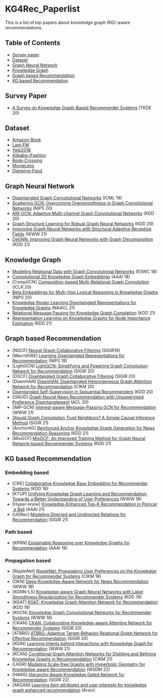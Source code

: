 # KG4Rec_Paperlist
This is a list of top papers about knowledge graph (KG)-aware recommendations.

## Table of Contents

- [Survey paper](#Survey-Paper)
- [Dataset](#dataset)
- [Graph Neural Network](#Graph-Neural-Network)
- [Knowledge Graph](#Knowledge-Graph)
- [Graph based Recommendation](#Graph-based-Recommendation)
- [KG based Recommendation](#KG-based-Recommendation)

## Survey Paper

- [A Survey on Knowledge Graph-Based Recommender Systems](https://arxiv.org/abs/2003.00911) (TKDE 20)

## Dataset
- [Amazon-Book](http://jmcauley.ucsd.edu/data/amazon/)
- [Last-FM](http://www.cp.jku.at/datasets/LFM-1b/)
- [Yelp2018](https://www.heywhale.com/mw/dataset/5ecbc342fac16e0036ec41a0)
- [Alibaba-iFashion](https://github.com/wenyuer/POG)
- [Book-Crossing](http://www2.informatik.uni-freiburg.de/~cziegler/BX/)
- [MovieLens](https://grouplens.org/datasets/movielens/)
- [Dianping-Food](https://github.com/hwwang55/KGNN-LS/raw/master/data/restaurant/)

## Graph Neural Network

* [Disentangled Graph Convolutional Networks](http://proceedings.mlr.press/v97/ma19a/ma19a.pdf) (ICML 19)
* [Scattering GCN: Overcoming Oversmoothness in Graph Convolutional Networks](https://arxiv.org/pdf/2003.08414.pdf) (NIPS 20)
* [AM-GCN: Adaptive Multi-channel Graph Convolutional Networks](https://arxiv.org/abs/2007.02265) (KDD 20)
* [Graph Structure Learning for Robust Graph Neural Networks](https://arxiv.org/abs/2005.10203) (KDD 20)
* [Improving Graph Neural Networks with Structural Adaptive Receptive Fields](https://doi.org/10.1145/3442381.3449896) (WWW 21)
* [DeGNN: Improving Graph Neural Networks with Graph Decomposition](https://arxiv.org/abs/1910.04499) (KDD 21)

## Knowledge Graph

* [Modeling Relational Data with Graph Convolutional Networks](https://arxiv.org/abs/1703.06103) (ESWC 18)
* [Convolutional 2D Knowledge Graph Embeddings](https://arxiv.org/abs/1707.01476) (AAAI 18)
* [CompGCN] [Composition-based Multi-Relational Graph Convolution](https://arxiv.org/pdf/1911.03082.pdf) (ICLR 20)
* [Beta Embeddings for Multi-Hop Logical Reasoning in Knowledge Graphs](https://arxiv.org/pdf/2010.11465.pdf) (NIPS 20)
* [Knowledge Router Learning Disentangled Representations for Knowledge Graphs](https://aclanthology.org/2021.naacl-main.1.pdf) (NAACL 21)
* [Relational Message Passing for Knowledge Graph Completion](https://dl.acm.org/doi/abs/10.1145/3447548.3467247) (KDD 21)
* [Representation Learning on Knowledge Graphs for Node Importance Estimation](https://dl.acm.org/doi/abs/10.1145/3447548.3467342) (KDD 21)

## Graph based Recommendation

* [NGCF] [Neural Graph Collaborative Filtering](https://arxiv.org/abs/1905.08108) (SIGIR19)
* [MacridVAE] [Learning Disentangled Representations for Recommendation](https://arxiv.org/pdf/1910.14238.pdf) (NIPS 19)
* [LightGCN] [LightGCN: Simplifying and Powering Graph Convolution Network for Recommendation](http://staff.ustc.edu.cn/~hexn/papers/sigir20-LightGCN.pdf) (SIGIR 20)
* [DGCF] [Disentangled Graph Collaborative Filtering](http://staff.ustc.edu.cn/~hexn/papers/sigir20-DGCF.pdf) (SIGIR 20)
* [DisenHAN] [DisenHAN: Disentangled Heterogeneous Graph Attention Network for Recommendation](https://arxiv.org/pdf/2106.10879.pdf) (CIKM 20)
* [Disentangled Self-Supervision in Sequential Recommenders](https://dl.acm.org/doi/abs/10.1145/3394486.3403091) (KDD 20)
* [GNUD] [Graph Neural News Recommendation with Unsupervised Preference Disentanglement](https://aclanthology.org/2020.acl-main.392.pdf) (ACL 20)
* [IMP-GCN] [Interest-aware Message-Passing GCN for Recommendation](https://arxiv.org/abs/2102.10044) (WWW 21)
* [Should Graph Convolution Trust Neighbors? A Simple Causal Inference Method](https://dl.acm.org/doi/10.1145/3404835.3462971) (SIGIR 21)
* [AnchorKG] [Reinforced Anchor Knowledge Graph Generation for News Recommendation Reasoning](https://dl.acm.org/doi/abs/10.1145/3447548.3467315) (KDD 21)
* [MixGCF] [MixGCF: An Improved Training Method for Graph Neural Network-based Recommender Systems](https://keg.cs.tsinghua.edu.cn/jietang/publications/KDD21-Huang-et-al-MixGCF.pdf) (KDD 21)

## KG based Recommendation

### Embedding based

* [CKE] [Collaborative Knowledge Base Embedding for Recommender Systems](https://dl.acm.org/doi/10.1145/2939672.2939673) (KDD 16)
* [KTUP] [Unifying Knowledge Graph Learning and Recommendation: Towards a Better Understanding of User Preferences](https://arxiv.org/abs/1902.06236) (WWW 19)
* [Hyper-know] [Knowledge-Enhanced Top-K Recommendation in Poincar´e Ball](https://arxiv.org/abs/2101.04852) (AAAI 21)
* [UGRec] [Modeling Directed and Undirected Relations for Recommendation](https://arxiv.org/abs/2105.04183) (SIGIR 21)

### Path based

* [KPRN] [Explainable Reasoning over Knowledge Graphs for Recommendation](https://arxiv.org/abs/1811.04540) (AAAI 19)

### Propagation based

* [RippleNet] [RippleNet: Propagating User Preferences on the Knowledge Graph for Recommender Systems](https://arxiv.org/abs/1803.03467) (CIKM 18)
* [DKN] [Deep Knowledge-Aware Network for News Recommendation](https://arxiv.org/abs/1801.08284) (WWW 18)
* [KGNN-LS] [Knowledge-aware Graph Neural Networks with Label Smoothness Regularization for Recommender Systems](https://arxiv.org/abs/1905.04413) (KDD 19)
* [KGAT] [KGAT: Knowledge Graph Attention Network for Recommendation](https://arxiv.org/abs/1905.07854) (KDD 19)
* [KGCN] [Knowledge Graph Convolutional Networks for Recommender Systems](https://arxiv.org/pdf/1904.12575) (WWW 19)
* [CKAN] [CKAN: Collaborative Knowledge-aware Attentive Network for Recommender Systems](https://dl.acm.org/doi/10.1145/3397271.3401141) (SIGIR 20)
* [ATBRG] [ATBRG: Adaptive Target-Behavior Relational Graph Network for Effective Recommendation](https://arxiv.org/abs/2005.12002) (SIGIR 20)
* [KGIN] [Learning Intents behind Interactions with Knowledge Graph for Recommendation](https://arxiv.org/abs/2102.07057) (WWW 21) 
* [KCAN] [Conditional Graph Attention Networks for Distilling and Refining Knowledge Graphs in Recommendation](https://dl.acm.org/doi/abs/10.1145/3459637.3482331) (CIKM 21)
* [LKGR] [Modeling Scale-free Graphs with Hyperbolic Geometry for Knowledge-aware Recommendation](https://arxiv.org/abs/2108.06468) (WSDM 22)
* [HAKG] [Hierarchy-Aware Knowledge Gated Network for Recommendation](https://arxiv.org/abs/2204.04959) (SIGIR 22)
* [AKGAN] [Learning item attributes and user interests for knowledge graph enhanced recommendation](https://arxiv.org/abs/2112.09425) (Arxiv)


